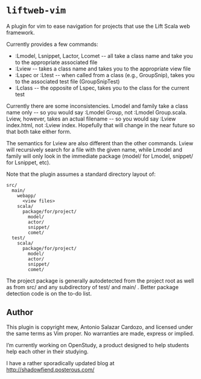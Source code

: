 `liftweb-vim`
=============

A plugin for vim to ease navigation for projects that use the Lift Scala web framework.

Currently provides a few commands:
* :Lmodel, Lsnippet, Lactor, Lcomet -- all take a class name and take you to
  the appropriate associated file
* :Lview -- takes a class name and takes you to the appropriate view file
* :Lspec or :Ltest -- when called from a class (e.g., GroupSnip), takes you to
  the associated test file (GroupSnipTest)
* :Lclass -- the opposite of Lspec, takes you to the class for the current test

Currently there are some inconsistencies. Lmodel and family take a class name
only -- so you would say :Lmodel Group, not :Lmodel Group.scala. Lview, however,
takes an actual filename -- so you would say :Lview index.html, not :Lview
index. Hopefully that will change in the near future so that both take either
form.

The semantics for Lview are also different than the other commands. Lview will
recursively search for a file with the given name, while Lmodel and family will
only look in the immediate package (model/ for Lmodel, snippet/ for Lsnippet,
etc).

Note that the plugin assumes a standard directory layout of:

    src/
      main/
        webapp/
          <view files>
        scala/
          package/for/project/
            model/
            actor/
            snippet/
            comet/
      test/
        scala/
          package/for/project/
            model/
            actor/
            snippet/
            comet/

The project package is generally autodetected from the project root as well as
from src/ and any subdirectory of test/ and main/ . Better package detection code is
on the to-do list.

Author
------

This plugin is copyright mew, Antonio Salazar Cardozo, and licensed under the
same terms as Vim proper. No warranties are made, express or implied.

I’m currently working on OpenStudy, a product designed to help students help
each other in their studying.

I have a rather sporadically updated blog at http://shadowfiend.posterous.com/
